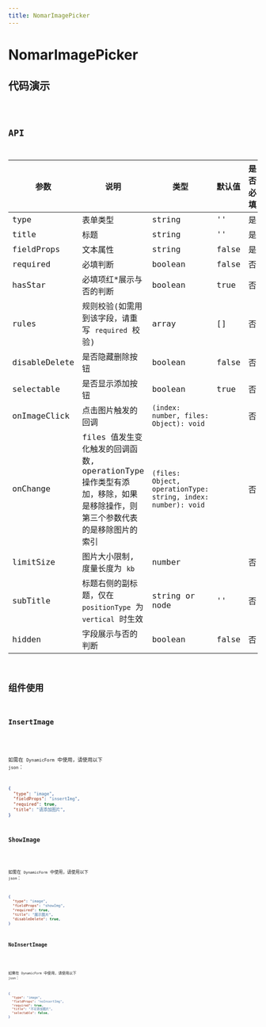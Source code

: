 ```yaml
---
title: NomarImagePicker
---
```


# NomarImagePicker

## 代码演示

<code src="./demo/index.tsx" />

## API

| 参数          | 说明                                                                                                                   | 类型                                                          | 默认值 | 是否必填 |
| ------------- | ---------------------------------------------------------------------------------------------------------------------- | ------------------------------------------------------------- | ------ | -------- |
| type          | 表单类型                                                                                                               | string                                                        | ''     | 是       |
| title         | 标题                                                                                                                   | string                                                        | ''     | 是       |
| fieldProps    | 文本属性                                                                                                               | string                                                        | false  | 是       |
| required      | 必填判断                                                                                                               | boolean                                                       | false  | 否       |
| hasStar       | 必填项红\*展示与否的判断                                                                                               | boolean                                                       | true   | 否       |
| rules         | 规则校验(如需用到该字段，请重写 `required` 校验)                                                                       | array                                                         | []     | 否       |
| disableDelete | 是否隐藏删除按钮                                                                                                       | boolean                                                       | false  | 否       |
| selectable    | 是否显示添加按钮                                                                                                       | boolean                                                       | true   | 否       |
| onImageClick  | 点击图片触发的回调                                                                                                     | `(index: number, files: Object): void`                        |        | 否       |
| onChange      | files 值发生变化触发的回调函数, operationType 操作类型有添加，移除，如果是移除操作，则第三个参数代表的是移除图片的索引 | `(files: Object, operationType: string, index: number): void` |        | 否       |
| limitSize     | 图片大小限制, 度量长度为 `kb`                                                                                          | number                                                        |        | 否       |
| subTitle      | 标题右侧的副标题，仅在 `positionType` 为 `vertical` 时生效                                                             | string or node                                                | ''     | 否       |
| hidden        | 字段展示与否的判断                                                                                                     | boolean                                                       | false  | 否       |


## 组件使用

### InsertImage

<code src="./demo/insertImg.tsx" />

如需在 `DynamicForm` 中使用，请使用以下 `json`：

```json
{
  "type": "image",
  "fieldProps": "insertImg",
  "required": true,
  "title": "请添加图片",
}
```

### ShowImage

<code src="./demo/showImg.tsx" />

如需在 `DynamicForm` 中使用，请使用以下 `json`：

```json
{
  "type": "image",
  "fieldProps": "showImg",
  "required": true,
  "title": "展示图片",
  "disableDelete": true,
}
```

### NoInsertImage

<code src="./demo/noInsertImg.tsx" />

如需在 `DynamicForm` 中使用，请使用以下 `json`：

```json
{
  "type": "image",
  "fieldProps": "noInsertImg",
  "required": true,
  "title": "不可添加图片",
  "selectable": false,
}
```

